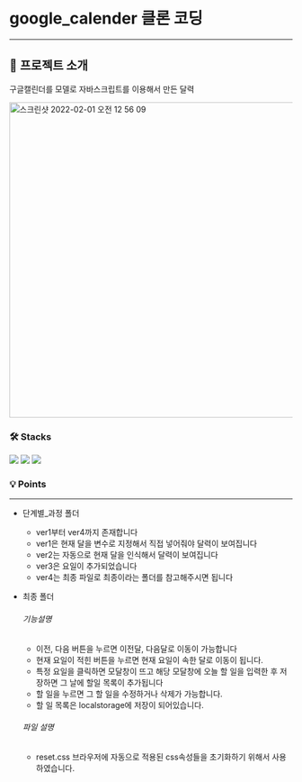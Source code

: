 # google_calender 클론 코딩
----------------
## 📜 프로젝트 소개
구글캘린더를 모델로 자바스크립트를 이용해서 만든 달력

<img width="560" alt="스크린샷 2022-02-01 오전 12 56 09" src="https://user-images.githubusercontent.com/66238470/152011033-5c44276a-e8b6-471c-a5e4-628d008f8781.png">


### 🛠 Stacks
<div>
  <img src="https://img.shields.io/badge/html5-E34F26?style=for-the-badge&logo=html5&logoColor=white">
  <img src="https://img.shields.io/badge/css-1572B6?style=for-the-badge&logo=css3&logoColor=white"> 
  <img src="https://img.shields.io/badge/javascript-F7DF1E?style=for-the-badge&logo=javascript&logoColor=black">
</div>

### 💡 Points
-------------------
+ 단계별_과정 폴더
  + ver1부터 ver4까지 존재합니다
  + ver1은 현재 달을 변수로 지정해서 직접 넣어줘야 달력이 보여집니다
  + ver2는 자동으로 현재 달을 인식해서 달력이 보여집니다
  + ver3은 요일이 추가되었습니다
  + ver4는 최종 파일로 최종이라는 폴더를 참고해주시면 됩니다
  
+ 최종 폴더
  ###### 기능설명
  
  + 이전, 다음 버튼을 누르면 이전달, 다음달로 이동이 가능합니다
  + 현재 요일이 적힌 버튼을 누르면 현재 요일이 속한 달로 이동이 됩니다.
  + 특정 요일을 클릭하면 모달창이 뜨고 해당 모달창에 오늘 할 일을 입력한 후 저장하면 그 날에 할일 목록이 추가됩니다
  + 할 일을 누르면 그 할 일을 수정하거나 삭제가 가능합니다.
  + 할 일 목록은 localstorage에 저장이 되어있습니다.
  
  ###### 파일 설명
  
  + reset.css 브라우저에 자동으로 적용된 css속성들을 초기화하기 위해서 사용하였습니다.
  
